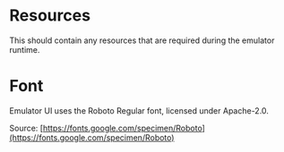 # Resources

This should contain any resources that are required during the emulator runtime.

# Font

Emulator UI uses the Roboto Regular font, licensed under Apache-2.0.

Source: [https://fonts.google.com/specimen/Roboto](https://fonts.google.com/specimen/Roboto)

